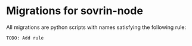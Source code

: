 # Migrations for sovrin-node

All migrations are python scripts with names satisfying the following rule:
```
TODO: Add rule
```

